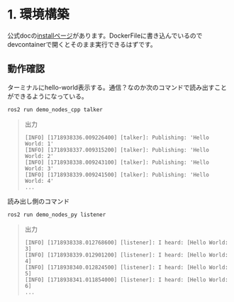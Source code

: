 # 1. 環境構築
公式docの[installページ](https://docs.ros.org/en/foxy/Installation/Ubuntu-Install-Debians.html)があります。DockerFileに書き込んでいるのでdevcontainerで開くとそのまま実行できるはずです。


## 動作確認
ターミナルにhello-world表示する。通信？なのか次のコマンドで読み出すことができるようになっている。
```bash
ros2 run demo_nodes_cpp talker
```
> 出力
> ```
> [INFO] [1718938336.009226400] [talker]: Publishing: 'Hello World: 1'
> [INFO] [1718938337.009315200] [talker]: Publishing: 'Hello World: 2'
> [INFO] [1718938338.009243100] [talker]: Publishing: 'Hello World: 3'
> [INFO] [1718938339.009241500] [talker]: Publishing: 'Hello World: 4'
> ...
> ```
読み出し側のコマンド
```bash
ros2 run demo_nodes_py listener
```
> 出力
> ```
> [INFO] [1718938338.012768600] [listener]: I heard: [Hello World: 3]
> [INFO] [1718938339.012901200] [listener]: I heard: [Hello World: 4]
> [INFO] [1718938340.012824500] [listener]: I heard: [Hello World: 5]
> [INFO] [1718938341.011854000] [listener]: I heard: [Hello World: 6]
> ...
> ```

